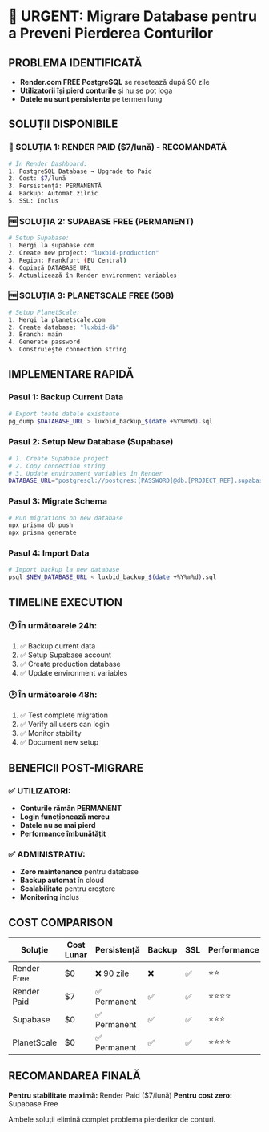 # 🚨 URGENT: Migrare Database pentru a Preveni Pierderea Conturilor

## PROBLEMA IDENTIFICATĂ
- **Render.com FREE PostgreSQL** se resetează după 90 zile
- **Utilizatorii își pierd conturile** și nu se pot loga
- **Datele nu sunt persistente** pe termen lung

## SOLUȚII DISPONIBILE

### 🎯 SOLUȚIA 1: RENDER PAID ($7/lună) - RECOMANDATĂ
```bash
# În Render Dashboard:
1. PostgreSQL Database → Upgrade to Paid
2. Cost: $7/lună
3. Persistență: PERMANENTĂ
4. Backup: Automat zilnic
5. SSL: Inclus
```

### 🆓 SOLUȚIA 2: SUPABASE FREE (PERMANENT)
```bash
# Setup Supabase:
1. Mergi la supabase.com
2. Create new project: "luxbid-production"
3. Region: Frankfurt (EU Central)
4. Copiază DATABASE_URL
5. Actualizează în Render environment variables
```

### 🆓 SOLUȚIA 3: PLANETSCALE FREE (5GB)
```bash
# Setup PlanetScale:
1. Mergi la planetscale.com
2. Create database: "luxbid-db"
3. Branch: main
4. Generate password
5. Construiește connection string
```

## IMPLEMENTARE RAPIDĂ

### Pasul 1: Backup Current Data
```bash
# Export toate datele existente
pg_dump $DATABASE_URL > luxbid_backup_$(date +%Y%m%d).sql
```

### Pasul 2: Setup New Database (Supabase)
```bash
# 1. Create Supabase project
# 2. Copy connection string
# 3. Update environment variables în Render
DATABASE_URL="postgresql://postgres:[PASSWORD]@db.[PROJECT_REF].supabase.co:5432/postgres"
```

### Pasul 3: Migrate Schema
```bash
# Run migrations on new database
npx prisma db push
npx prisma generate
```

### Pasul 4: Import Data
```bash
# Import backup la new database
psql $NEW_DATABASE_URL < luxbid_backup_$(date +%Y%m%d).sql
```

## TIMELINE EXECUTION

### 🕐 În următoarele 24h:
1. ✅ Backup current data
2. ✅ Setup Supabase account  
3. ✅ Create production database
4. ✅ Update environment variables

### 🕑 În următoarele 48h:
1. ✅ Test complete migration
2. ✅ Verify all users can login
3. ✅ Monitor stability
4. ✅ Document new setup

## BENEFICII POST-MIGRARE

### ✅ UTILIZATORI:
- **Conturile rămân PERMANENT**
- **Login funcționează mereu**
- **Datele nu se mai pierd**
- **Performance îmbunătățit**

### ✅ ADMINISTRATIV:
- **Zero maintenance** pentru database
- **Backup automat** în cloud
- **Scalabilitate** pentru creștere
- **Monitoring** inclus

## COST COMPARISON

| Soluție | Cost Lunar | Persistență | Backup | SSL | Performance |
|---------|------------|-------------|---------|-----|-------------|
| Render Free | $0 | ❌ 90 zile | ❌ | ✅ | ⭐⭐ |
| Render Paid | $7 | ✅ Permanent | ✅ | ✅ | ⭐⭐⭐⭐ |
| Supabase | $0 | ✅ Permanent | ✅ | ✅ | ⭐⭐⭐ |
| PlanetScale | $0 | ✅ Permanent | ✅ | ✅ | ⭐⭐⭐⭐ |

## RECOMANDAREA FINALĂ

**Pentru stabilitate maximă:** Render Paid ($7/lună)
**Pentru cost zero:** Supabase Free

Ambele soluții elimină complet problema pierderilor de conturi.
